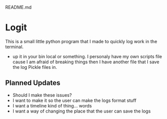 README.md

# Logit

This is a small little python program that I made to quickly log work in the terminal. 

* up it in your bin local or something. I personaly have my own scripts file cause I am afraid of breaking things then I have another file that I save the log Pickle files in. 

## Planned Updates

* Should I make these issues?
* I want to make it so the user can make the logs format stuff
* I want a timeline kind of thing... words
* I want a way of changing the place that the user can save the logs  
